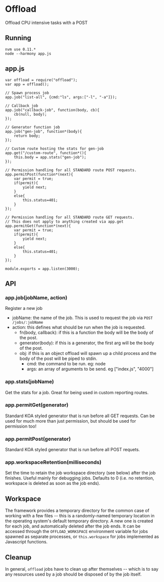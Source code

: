 # Offload

Offload CPU intensive tasks with a POST

## Running

```
nvm use 0.11.*
node --harmony app.js
```

## app.js

```
var offload = require("offload");
var app = offload();

// Spawn process job
app.job("list-all", {cmd:"ls", args:["-l", "-a"]});

// Callback job
app.job("callback-job", function(body, cb){
	cb(null, body);
});

// Generator function job
app.job("gen-job", function*(body){
	return body;
});

// Custom route hosting the stats for gen-job
app.get("/custom-route", function*(){
	this.body = app.stats("gen-job");
});

// Permission handling for all STANDARD route POST requests.
app.permitPost(function*(next){
	var permit = true;
	if(permit){
		yield next;
	}
	else{
		this.status=401;
	}
});

// Permission handling for all STANDARD route GET requests.
// This does not apply to anything created via app.get
app.permitGet(function*(next){
	var permit = true;
	if(permit){
		yield next;
	}
	else{
		this.status=401;
	}
});

module.exports = app.listen(3000);
```

## API

### app.job(jobName, action)

Register a new job

* jobName: the name of the job. This is used to request the job via `POST /jobs/:jobName`
* action: this defines what should be run when the job is requested.
  * fn(body, callback): if this is a function the body will be the body of the post.
  * generator(body): if this is a generator, the first arg will be the body of the post.
  * obj: if this is an object offload will spawn up a child process and the body of the post will be piped to stdin.
    * cmd: the command to be run. eg: node
    * args: an array of arguments to be send. eg ["index.js", "4000"]

### app.stats(jobName)

Get the stats for a job. Great for being used in custom reporting routes.

### app.permitGet(generator)

Standard KOA styled generator that is run before all GET requests. Can be used for much more than just permission, but should be used for permission too!

### app.permitPost(generator)

Standard KOA styled generator that is run before all POST requets.

### app.workspaceRetention(milliseconds)

Set the time to retain the job workspace directory (see below) after the job finishes. Useful mainly for debugging jobs. Defaults to 0 (i.e. no retention, workspace is deleted as soon as the job ends).

## Workspace

The framework provides a temporary directory for the common case of working with a few
files -- this is a randomly-named temporary location in the operating system's
default temporary directory. A new one is created for each job, and automatically
deleted after the job ends. It can be accessed through the `OFFLOAD_WORKSPACE`
environment variable for jobs spawned as separate processes, or `this.workspace`
for jobs implemented as Javascript functions.

## Cleanup

In general, `offload` jobs have to clean up after themselves -- which is to say
any resources used by a job should be disposed of by the job itself.
